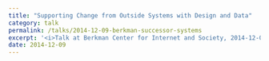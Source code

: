 ```yaml
---
title: "Supporting Change from Outside Systems with Design and Data"
category: talk
permalink: /talks/2014-12-09-berkman-successor-systems
excerpt: '<i>Talk at Berkman Center for Internet and Society, 2014-12-09</i><br/>'
date: 2014-12-09
---
```

